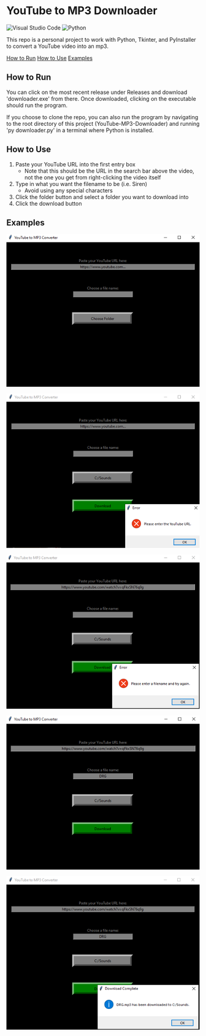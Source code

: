 # YouTube to MP3 Downloader

![Visual Studio Code](https://img.shields.io/badge/Visual_Studio_Code-0078D4?style=for-the-badge&logo=visual%20studio%20code&logoColor=white)
![Python](https://img.shields.io/badge/Python-FFD43B?style=for-the-badge&logo=python&logoColor=blue)

This repo is a personal project to work with Python, Tkinter, and PyInstaller to convert a YouTube video into an mp3.

[How to Run](#how-to-run)
[How to Use](#how-to-use)
[Examples](#examples)

## How to Run

You can click on the most recent release under Releases and download 'downloader.exe' from there. Once downloaded, clicking on the executable should run the program. 

If you choose to clone the repo, you can also run the program by navigating to the root directory of this project (YouTube-MP3-Downloader) and running 'py downloader.py' in a terminal where Python is installed.

## How to Use

1. Paste your YouTube URL into the first entry box
    - Note that this should be the URL in the search bar above the video, not the one you get from right-clicking the video itself
2. Type in what you want the filename to be (i.e. Siren)
    - Avoid using any special characters
3. Click the folder button and select a folder you want to download into
4. Click the download button

## Examples

![Starting Screen](/images/StartScreen.png)

![If no URL is provided](/images/ErrorURL.png)

![If no filename is provided](/images/ErrorFilename.png)

![An example of correct usage](/images/SuccessfulInput.png)

![An example of a successful download](/images/SuccessfulDownload.png)